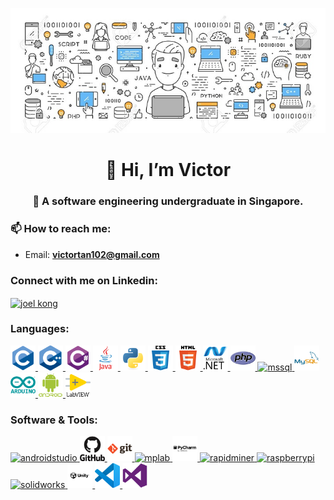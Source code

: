 <p align="center">
  <img src="https://github.com/victortan102/victortan102/blob/main/Banner.jpg">
</p>

<h1 align="center">👋 Hi, I’m Victor</h1>

<h3 align="center">👀 A software engineering undergraduate in Singapore.</h3>

<h3 align="left">📫 How to reach me:</h3>

- Email: **victortan102@gmail.com**

<h3 align="left">Connect with me on Linkedin:</h3>
<p align="left">
<a href="https://www.linkedin.com/in/victor-tan102" target="blank"><img align="center" src="https://raw.githubusercontent.com/rahuldkjain/github-profile-readme-generator/master/src/images/icons/Social/linked-in-alt.svg" alt="joel kong" height="30" width="40" /></a>
</p>

<h3 align="left">Languages: </h3>
<p align="left">
  <a href="https://www.geeksforgeeks.org/c-language-introduction/" target="_blank" rel="noreferrer"> <img src="https://raw.githubusercontent.com/devicons/devicon/master/icons/c/c-original.svg" alt="c" width="40" height="40"/> </a> 
  <a href="https://www.w3schools.com/cpp/" target="_blank" rel="noreferrer"> <img src="https://raw.githubusercontent.com/devicons/devicon/master/icons/cplusplus/cplusplus-original.svg" alt="cplusplus" width="40" height="40"/> </a> 
  <a href="https://www.w3schools.com/cs/index.php" target="_blank" rel="noreferrer"> <img src="https://raw.githubusercontent.com/devicons/devicon/master/icons/csharp/csharp-original.svg" alt="csharp" width="40" height="40"/> </a> 
  <a href="https://www.w3schools.com/java/java_intro.asp" target="_blank" rel="noreferrer"> <img src="https://raw.githubusercontent.com/devicons/devicon/master/icons/java/java-original-wordmark.svg" alt="java" width="40" height="40"/> </a> 
  <a href="https://www.python.org" target="_blank" rel="noreferrer"> <img src="https://raw.githubusercontent.com/devicons/devicon/master/icons/python/python-original.svg" alt="python" width="40" height="40"/> </a> 
  <a href="https://www.w3schools.com/css/" target="_blank" rel="noreferrer"> <img src="https://raw.githubusercontent.com/devicons/devicon/master/icons/css3/css3-original-wordmark.svg" alt="css" width="40" height="40"/> </a> 
  <a href="https://www.w3.org/html/" target="_blank" rel="noreferrer"> <img src="https://raw.githubusercontent.com/devicons/devicon/master/icons/html5/html5-original-wordmark.svg" alt="html" width="40" height="40"/> </a> 
  <a href="https://www.w3schools.com/asp/default.asp" target="_blank" rel="noreferrer"> <img src="https://raw.githubusercontent.com/devicons/devicon/master/icons/dot-net/dot-net-original-wordmark.svg" alt="asp.net" width="40" height="40"/> </a> 
  <a href="https://www.php.net/" target="_blank" rel="noreferrer"> <img src="https://raw.githubusercontent.com/devicons/devicon/master/icons/php/php-original.svg" alt="php" width="40" height="40"/> </a> 
  <a href="https://www.microsoft.com/en-us/sql-server" target="_blank" rel="noreferrer"> <img src="https://www.svgrepo.com/show/303229/microsoft-sql-server-logo.svg" alt="mssql" width="40" height="40"/> </a> 
  <a href="https://www.mysql.com/" target="_blank" rel="noreferrer"> <img src="https://raw.githubusercontent.com/devicons/devicon/master/icons/mysql/mysql-original-wordmark.svg" alt="mysql" width="40" height="40"/> </a> 
  <a href="https://www.arduino.cc/" target="_blank" rel="noreferrer"> <img src="https://raw.githubusercontent.com/devicons/devicon/master/icons/arduino/arduino-original-wordmark.svg" alt="arduino" width="40" height="40"/> </a> 
  <a href="https://www.android.com/" target="_blank" rel="noreferrer"> <img src="https://raw.githubusercontent.com/devicons/devicon/master/icons/android/android-plain-wordmark.svg" alt="android" width="40" height="40"/> </a> 
  <a href="https://www.ni.com/en/shop/labview.html" target="_blank" rel="noreferrer"> <img src="https://raw.githubusercontent.com/devicons/devicon/master/icons/labview/labview-original-wordmark.svg" alt="labview" width="40" height="40"/> </a> 
</p>

<h3 align="left">Software & Tools: </h3>
<p align="left">
  <a href="https://developer.android.com/studio" target="_blank" rel="noreferrer"> <img src="https://upload.wikimedia.org/wikipedia/commons/e/e3/Android_Studio_Icon_%282014-2019%29.svg" alt="androidstudio" width="40" height="40"/> </a> 
  <a href="https://www.github.com" target="_blank" rel="noreferrer"> <img src="https://raw.githubusercontent.com/devicons/devicon/master/icons/github/github-original-wordmark.svg" alt="github" width="40" height="40"/> </a> 
  <a href="https://git-scm.com/" target="_blank" rel="noreferrer"> <img src="https://raw.githubusercontent.com/devicons/devicon/master/icons/git/git-original-wordmark.svg" alt="git" width="40" height="40"/> </a> 
  <a href="https://www.microchip.com/en-us/tools-resources/develop/mplab-x-ide" target="_blank" rel="noreferrer"> <img src="https://img.informer.com/icons/png/128/7590/7590235.png" alt="mplab" width="40" height="40"/> </a> 
  <a href="https://www.jetbrains.com/pycharm/" target="_blank" rel="noreferrer"> <img src="https://raw.githubusercontent.com/devicons/devicon/master/icons/pycharm/pycharm-original-wordmark.svg" alt="pycharm" width="40" height="40"/> </a> 
  <a href="https://rapidminer.com/" target="_blank" rel="noreferrer"> <img src="https://i0.wp.com/www.scalefree.com/wp-content/uploads/2021/08/rapidMiner.png?w=200&ssl=1" alt="rapidminer" width="50" height="50"/> </a> 
  <a href="https://www.raspberrypi.com/" target="_blank" rel="noreferrer"> <img src="https://techzeero.com/wp-content/uploads/2019/07/raspberrypi-logo.png" alt="raspberrypi" width="38" height="50"/> </a> 
  <a href="https://www.solidworks.com/" target="_blank" rel="noreferrer"> <img src="https://xlmsolutions.com/wp-content/uploads/2020/04/3DS_BRAND_ICONS_RGB_SOLIDWORKS.png" alt="solidworks" width="50" height="50"/> </a> 
  <a href="https://unity.com/" target="_blank" rel="noreferrer"> <img src="https://raw.githubusercontent.com/devicons/devicon/master/icons/unity/unity-original-wordmark.svg" alt="unity" width="40" height="40"/> </a> 
  <a href="https://code.visualstudio.com/" target="_blank" rel="noreferrer"> <img src="https://raw.githubusercontent.com/devicons/devicon/master/icons/vscode/vscode-original.svg" alt="vscode" width="40" height="40"/> </a> 
  <a href="https://visualstudio.microsoft.com/" target="_blank" rel="noreferrer"> <img src="https://raw.githubusercontent.com/devicons/devicon/master/icons/visualstudio/visualstudio-plain.svg" alt="visualstudio" width="40" height="40"/> </a> 
</p>

<!-- stats
<p><img align="left" src="https://github-readme-stats.vercel.app/api/top-langs?username=victortan102&show_icons=true&locale=en&layout=compact" alt="victortan102" /></p>
<p>&nbsp;<img align="center" src="https://github-readme-stats.vercel.app/api?username=victortan102&show_icons=true&locale=en" alt="victortan102" /></p>
-->
